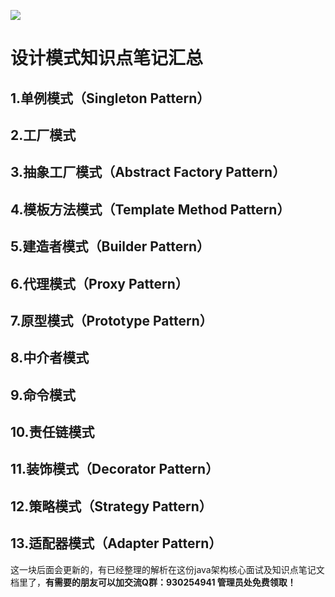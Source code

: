 
![](https://upload-images.jianshu.io/upload_images/11474088-d4fa503624f05687.png?imageMogr2/auto-orient/strip%7CimageView2/2/w/1240)

# 设计模式知识点笔记汇总

## 1.单例模式（Singleton Pattern）

## 2.工厂模式

## 3.抽象工厂模式（Abstract Factory Pattern）

## 4.模板方法模式（Template Method Pattern）

## 5.建造者模式（Builder Pattern）

## 6.代理模式（Proxy Pattern）

## 7.原型模式（Prototype Pattern）

## 8.中介者模式

## 9.命令模式

## 10.责任链模式

## 11.装饰模式（Decorator Pattern）

## 12.策略模式（Strategy Pattern）

## 13.适配器模式（Adapter Pattern）

这一块后面会更新的，有已经整理的解析在这份java架构核心面试及知识点笔记文档里了，**有需要的朋友可以加交流Q群：930254941 管理员处免费领取！**







